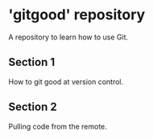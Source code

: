 # 'gitgood' repository
A repository to learn how to use Git.

## Section 1
How to git good at version control.

## Section 2
Pulling code from the remote.
